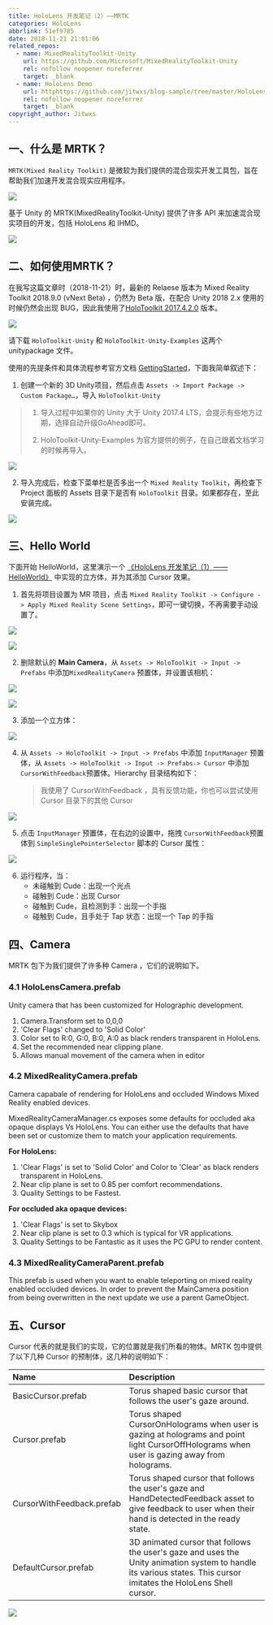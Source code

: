 ```yaml
---
title: HoloLens 开发笔记（2）——MRTK
categories: HoloLens
abbrlink: 51ef9785
date: 2018-11-21 21:01:06
related_repos:
  - name: MixedRealityToolkit-Unity
    url: https://github.com/Microsoft/MixedRealityToolkit-Unity
    rel: nofollow noopener noreferrer
    target: _blank
  - name: HoloLens Demo
    url: httphttps://github.com/jitwxs/blog-sample/tree/master/HoloLens
    rel: nofollow noopener noreferrer
    target: _blank
copyright_author: Jitwxs
---
```


## 一、什么是 MRTK？

`MRTK(Mixed Reality Toolkit)` 是微软为我们提供的混合现实开发工具包，旨在帮助我们加速开发混合现实应用程序。

![](https://cdn.jsdelivr.net/gh/jitwxs/cdn/blog/posts/201811/20181121205140695.png)

基于 Unity 的 MRTK(MixedRealityToolkit-Unity) 提供了许多 API 来加速混合现实项目的开发，包括 HoloLens 和 IHMD。

![](https://cdn.jsdelivr.net/gh/jitwxs/cdn/blog/posts/201811/20181121205201455.png)

## 二、如何使用MRTK？

在我写这篇文章时（2018-11-21）时，最新的 Relaese 版本为 Mixed Reality Toolkit 2018.9.0 (vNext Beta) ，仍然为 Beta 版，在配合 Unity 2018 2.x 使用的时候仍然会出现 BUG，因此我使用了[HoloToolkit 2017.4.2.0](https://github.com/Microsoft/MixedRealityToolkit-Unity/releases/tag/2017.4.2.0) 版本。

![](https://cdn.jsdelivr.net/gh/jitwxs/cdn/blog/posts/201811/20181121205219161.jpg)

请下载 `HoloToolkit-Unity` 和 `HoloToolkit-Unity-Examples` 这两个 unitypackage 文件。

使用的先提条件和具体流程参考官方文档 [GettingStarted](https://github.com/Microsoft/MixedRealityToolkit-Unity/blob/master/GettingStarted.md)，下面我简单叙述下：

1. 创建一个新的 3D Unity项目，然后点击 `Assets -> Import Package -> Custom Package…`，导入 `HoloToolkit-Unity` 

>1. 导入过程中如果你的 Unity 大于 Unity  2017.4 LTS，会提示有些地方过期，选择自动升级GoAhead即可。
>
>2. HoloToolkit-Unity-Examples 为官方提供的例子，在自己跟着文档学习的时候再导入。

![](https://cdn.jsdelivr.net/gh/jitwxs/cdn/blog/posts/201811/20181121205234603.jpg)

2. 导入完成后，检查下菜单栏是否多出一个 `Mixed Reality Toolkit`，再检查下 Project 面板的 Assets 目录下是否有 `HoloToolkit` 目录。如果都存在，至此安装完成。

![](https://cdn.jsdelivr.net/gh/jitwxs/cdn/blog/posts/201811/20181121205247143.jpg)

## 三、Hello World

下面开始 HelloWorld，这里演示一个 [《HoloLens 开发笔记（1）——HelloWorld》](/e42fdabb.html) 中实现的立方体，并为其添加 Cursor 效果。

1. 首先将项目设置为 MR 项目，点击 `Mixed Reality Toolkit -> Configure -> Apply Mixed Reality Scene Settings`，即可一键切换，不再需要手动设置了。

![](https://cdn.jsdelivr.net/gh/jitwxs/cdn/blog/posts/201811/20181121205314130.jpg)

![](https://cdn.jsdelivr.net/gh/jitwxs/cdn/blog/posts/201811/20181121205329569.jpg)

2. 删除默认的 **Main Camera**，从 `Assets -> HoloToolkit -> Input -> Prefabs` 中添加`MixedRealityCamera` 预置体，并设置该相机：

![](https://cdn.jsdelivr.net/gh/jitwxs/cdn/blog/posts/201811/20181121205340786.jpg)

![](https://cdn.jsdelivr.net/gh/jitwxs/cdn/blog/posts/201811/20181121205352926.jpg)

3. 添加一个立方体：

![](https://cdn.jsdelivr.net/gh/jitwxs/cdn/blog/posts/201811/20181121205402160.jpg)

4. 从 `Assets -> HoloToolkit -> Input -> Prefabs` 中添加 `InputManager` 预置体，从 `Assets -> HoloToolkit -> Input -> Prefabs-> Cursor` 中添加 `CursorWithFeedback`预置体。Hierarchy 目录结构如下：

   > 我使用了 CursorWithFeedback ，具有反馈功能，你也可以尝试使用 Cursor 目录下的其他 Cursor

![](https://cdn.jsdelivr.net/gh/jitwxs/cdn/blog/posts/201811/20181121205413965.jpg)

5. 点击 `InputManager` 预置体，在右边的设置中，拖拽 `CursorWithFeedback`预置体到  `SimpleSinglePointerSelector` 脚本的 Cursor 属性：

![](https://cdn.jsdelivr.net/gh/jitwxs/cdn/blog/posts/201811/20181121205424423.jpg)

6. 运行程序，当：
   - 未碰触到 Cude：出现一个光点
   - 碰触到 Cude：出现 Cursor
   - 碰触到 Cude，且检测到手：出现一个手指
   - 碰触到 Cude，且手处于 Tap 状态：出现一个 Tap 的手指

## 四、Camera

MRTK 包下为我们提供了许多种 Camera ，它们的说明如下。

### 4.1 HoloLensCamera.prefab

Unity camera that has been customized for Holographic development.

1. Camera.Transform set to 0,0,0
2. 'Clear Flags' changed to 'Solid Color'
3. Color set to R:0, G:0, B:0, A:0 as black renders transparent in HoloLens.
4. Set the recommended near clipping plane.
5. Allows manual movement of the camera when in editor

### 4.2 MixedRealityCamera.prefab

Camera capabale of rendering for HoloLens and occluded Windows Mixed Reality enabled devices. 

MixedRealityCameraManager.cs exposes some defaults for occluded aka opaque displays Vs HoloLens. You can either use the defaults that have been set or customize them to match your application requirements.

**For HoloLens:**

1. 'Clear Flags' is set to 'Solid Color' and Color to 'Clear' as black renders transparent in HoloLens.
2. Near clip plane is set to 0.85 per comfort recommendations.
3. Quality Settings to be Fastest.

**For occluded aka opaque devices:**

1. 'Clear Flags' is set to Skybox
2. Near clip plane is set to 0.3 which is typical for VR applications.
3. Quality Settings to be Fantastic as it uses the PC GPU to render content.

### 4.3 MixedRealityCameraParent.prefab

This prefab is used when you want to enable teleporting on mixed reality enabled occluded devices. In order to prevent the MainCamera position from being overwritten in the next update we use a parent GameObject.

## 五、Cursor

Cursor 代表的就是我们的实现，它的位置就是我们所看的物体。MRTK 包中提供了以下几种 Cursor 的预制体，这几种的说明如下：

| Name                      | Description                                                  |
|:------------------------- |:------------------------------------------------------------ |
| BasicCursor.prefab        | Torus shaped basic cursor that follows the user's gaze around. |
| Cursor.prefab             | Torus shaped CursorOnHolograms when user is gazing at holograms and point light CursorOffHolograms when user is gazing away from holograms. |
| CursorWithFeedback.prefab | Torus shaped cursor that follows the user's gaze and HandDetectedFeedback asset to give feedback to user when their hand is detected in the ready state. |
| DefaultCursor.prefab      | 3D animated cursor that follows the user's gaze and uses the Unity animation system to handle its various states. This cursor imitates the HoloLens Shell cursor. |

![](https://cdn.jsdelivr.net/gh/jitwxs/cdn/blog/posts/201812/20181218200550791.png)
